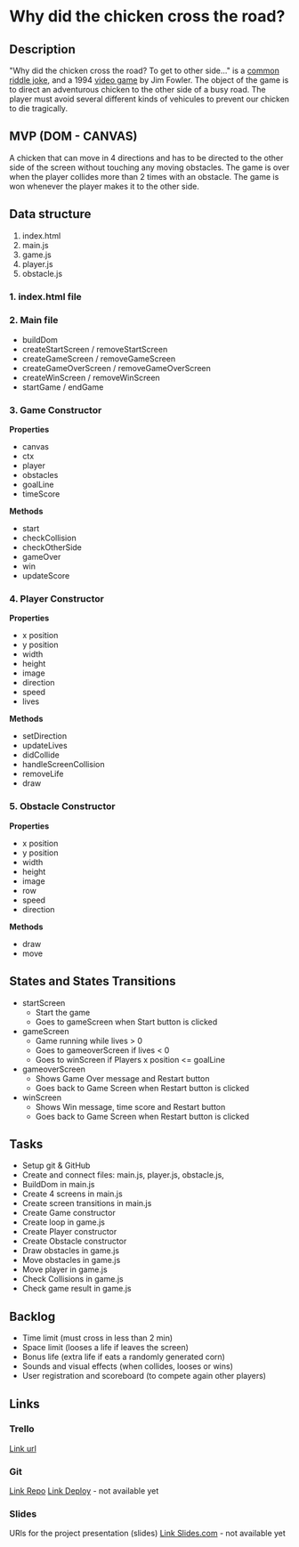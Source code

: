 # Why did the chicken cross the road?

## Description
"Why did the chicken cross the road? To get to other side..." is a [common riddle joke](https://en.wikipedia.org/wiki/Why_did_the_chicken_cross_the_road), and a 1994 [video game](https://archive.org/details/WhyDidTheChickenCrosstheRoadTheVideoGame_1020) by Jim Fowler.
The object of the game is to direct an adventurous chicken to the other side of a busy road. The player must avoid several different kinds of vehicules to prevent our chicken to die tragically. 


## MVP (DOM - CANVAS)
A chicken that can move in 4 directions and has to be directed to the other side of the screen without touching any moving obstacles. 
The game is over when the player collides more than 2 times with an obstacle. 
The game is won whenever the player makes it to the other side.


## Data structure
1. index.html
2. main.js
3. game.js
4. player.js
5. obstacle.js

### 1. index.html file

### 2. Main file

- buildDom
- createStartScreen / removeStartScreen
- createGameScreen / removeGameScreen
- createGameOverScreen / removeGameOverScreen
- createWinScreen / removeWinScreen
- startGame / endGame

### 3. Game Constructor

**Properties**
- canvas
- ctx
- player
- obstacles
- goalLine
- timeScore

**Methods**
- start
- checkCollision
- checkOtherSide
- gameOver
- win
- updateScore

### 4. Player Constructor

**Properties**
- x position
- y position
- width
- height
- image
- direction
- speed
- lives

**Methods**
- setDirection
- updateLives
- didCollide
- handleScreenCollision
- removeLife
- draw

### 5. Obstacle Constructor

**Properties**
- x position
- y position
- width
- height
- image
- row
- speed
- direction

**Methods**
- draw
- move


## States and States Transitions
- startScreen
  - Start the game
  - Goes to gameScreen when Start button is clicked
- gameScreen
  - Game running while lives > 0
  - Goes to gameoverScreen if lives < 0
  - Goes to winScreen if Players x position <= goalLine
- gameoverScreen
  - Shows Game Over message and Restart button
  - Goes back to Game Screen when Restart button is clicked
- winScreen
  - Shows Win message, time score and Restart button
  - Goes back to Game Screen when Restart button is clicked


## Tasks
- Setup git & GitHub
- Create and connect files: main.js, player.js, obstacle.js, 
- BuildDom in main.js
- Create 4 screens in main.js
- Create screen transitions in main.js
- Create Game constructor
- Create loop in game.js
- Create Player constructor
- Create Obstacle constructor
- Draw obstacles in game.js
- Move obstacles in game.js
- Move player  in game.js
- Check Collisions  in game.js
- Check game result in game.js


## Backlog
- Time limit (must cross in less than 2 min)
- Space limit (looses a life if leaves the screen)
- Bonus life (extra life if eats a randomly generated corn)
- Sounds and visual effects (when collides, looses or wins)
- User registration and scoreboard (to compete again other players)


## Links

### Trello
[Link url](https://trello.com/invite/b/0VjAAZ5H/f3ea8c975f1011a647c9bc726fc656af/ironhack-project-1)


### Git
[Link Repo](https://github.com/caprosset/why-did-the-chicken-cross-the-road)
[Link Deploy](http://github.com) - not available yet


### Slides
URls for the project presentation (slides)
[Link Slides.com](http://slides.com) - not available yet